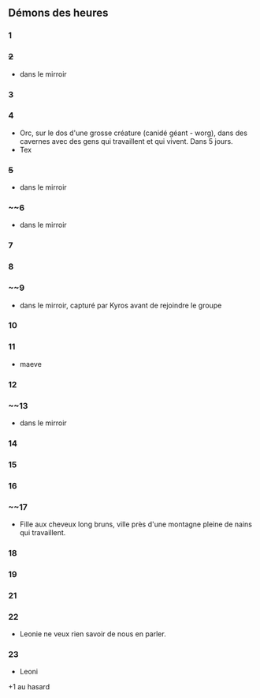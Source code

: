 ## Démons des heures
### 1
### ~~2~~
- dans le mirroir
### 3
### 4
- Orc, sur le dos d'une grosse créature (canidé géant - worg), dans des cavernes avec des gens qui travaillent et qui vivent. Dans 5 jours.
- Tex
### ~~5~~
- dans le mirroir
### ~~6
- dans le mirroir
### 7
### 8
### ~~9
- dans le mirroir, capturé par Kyros avant de rejoindre le groupe
### 10
### 11
- maeve
### 12
### ~~13
- dans le mirroir
### 14
### 15
### 16
### ~~17
- Fille aux cheveux long bruns, ville près d'une montagne pleine de nains qui travaillent.
### 18
### 19
### 21
### 22
- Leonie ne veux rien savoir de nous en parler.
### 23
- Leoni


+1 au hasard